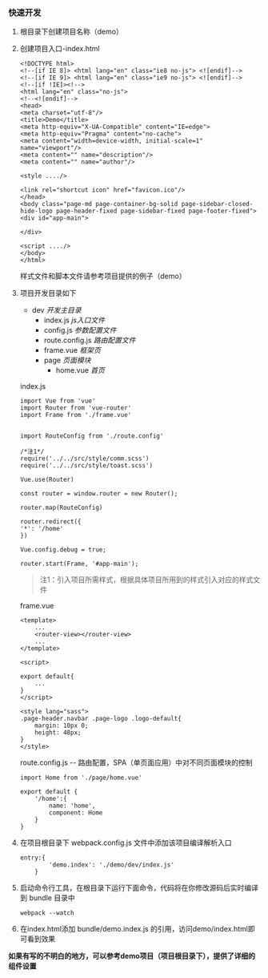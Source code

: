 ### 快速开发

1. 根目录下创建项目名称（demo）
2. 创建项目入口-index.html
    
    ```
    <!DOCTYPE html>
    <!--[if IE 8]> <html lang="en" class="ie8 no-js"> <![endif]-->
    <!--[if IE 9]> <html lang="en" class="ie9 no-js"> <![endif]-->
    <!--[if !IE]><!-->
    <html lang="en" class="no-js">
    <!--<![endif]-->
    <head>
    <meta charset="utf-8"/>
    <title>Demo</title>
    <meta http-equiv="X-UA-Compatible" content="IE=edge">
    <meta http-equiv="Pragma" content="no-cache">
    <meta content="width=device-width, initial-scale=1" name="viewport"/>
    <meta content="" name="description"/>
    <meta content="" name="author"/>
    
    <style ..../>
    
    <link rel="shortcut icon" href="favicon.ico"/>
    </head>
    <body class="page-md page-container-bg-solid page-sidebar-closed-hide-logo page-header-fixed page-sidebar-fixed page-footer-fixed">
    <div id="app-main">
    
    </div>
    
    <script ..../>
    </body>
    </html>
    ```
    样式文件和脚本文件请参考项目提供的例子（demo）
    
3. 项目开发目录如下

    - dev   *开发主目录*
        - index.js      *js入口文件*
        - config.js     *参数配置文件*
        - route.config.js   *路由配置文件*
        - frame.vue     *框架页*
        - page      *页面模块*
            - home.vue *首页*

    index.js
    
    ```
    import Vue from 'vue'
    import Router from 'vue-router'
    import Frame from './frame.vue'
    
    
    import RouteConfig from './route.config'
    
    /*注1*/
    require('../../src/style/comm.scss')
    require('../../src/style/toast.scss')
    
    Vue.use(Router)
    
    const router = window.router = new Router();
    
    router.map(RouteConfig)
    
    router.redirect({
    '*': '/home'
    })
    
    Vue.config.debug = true;
    
    router.start(Frame, '#app-main');
    ```
    
    > 注1：引入项目所需样式，根据具体项目所用到的样式引入对应的样式文件
    
    frame.vue
    
    ```
    <template>
        ...
        <router-view></router-view>
        ...
    </template>
    
    <script>
    
    export default{
    	...
    }	
    </script>
    
    <style lang="sass">
    .page-header.navbar .page-logo .logo-default{
        margin: 10px 0;
        height: 48px;
    }
    </style>
    ```
    
    route.config.js  -- 路由配置，SPA（单页面应用）中对不同页面模块的控制
    
    ```
    import Home from './page/home.vue'
    
    export default {
        '/home':{
            name: 'home',
            component: Home
        }
    }
    ```

4. 在项目根目录下 webpack.config.js 文件中添加该项目编译解析入口
    
    ```
    entry:{
            'demo.index': './demo/dev/index.js'
        }
    ```

5. 启动命令行工具，在根目录下运行下面命令，代码将在你修改源码后实时编译到 bundle 目录中

    ```
    webpack --watch
    ```
    
6. 在index.html添加 bundle/demo.index.js 的引用，访问demo/index.html即可看到效果


**如果有写的不明白的地方，可以参考demo项目（项目根目录下），提供了详细的组件设置**
